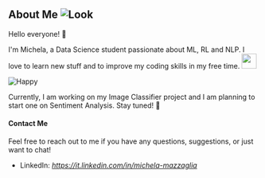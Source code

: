 ## About Me ![Look](https://media0.giphy.com/media/qo4T3YNcaT2IMGZ8tY/200.gif?cid=82a1493bh2bmefs4jamz0nbhzzm726g8ruc14sp8z0n26wyw&ep=v1_gifs_gifId&rid=200.gif&ct=s)

Hello everyone! 👋 

I'm Michela, a Data Science student passionate about ML, RL and NLP. I love to learn new stuff and to improve my coding skills in my free time. <img src="[https://media.itsnicethat.com/original_images/giphy-2021-gifs-and-clips-animation-itsnicethat-02.gif]" width="30" height="30">

![Happy](https://media.itsnicethat.com/original_images/giphy-2021-gifs-and-clips-animation-itsnicethat-02.gif)

Currently, I am working on my Image Classifier project and I am planning to start one on Sentiment Analysis. Stay tuned! 🎵

#### Contact Me

Feel free to reach out to me if you have any questions, suggestions, or just want to chat!

- LinkedIn: *https://it.linkedin.com/in/michela-mazzaglia*
